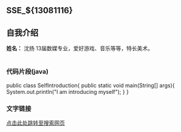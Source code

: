 ## SSE_${13081116}

自我介绍
---------------------------------------------
**姓名：** 沈扬
13届数媒专业，爱好游戏、音乐等等，特长美术。
#

### 代码片段(java)
public class SelfIntroduction{
public static void main(String[] args){
System.out.println("I am introducing myself");
}
}

### 文字链接
[点击此处跳转至搜索网页](http://cn.bing.com/)

